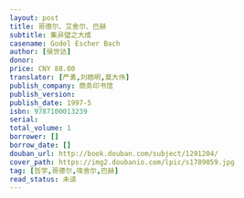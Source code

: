 ```yaml
---
layout: post
title: 哥德尔、艾舍尔、巴赫
subtitle: 集异璧之大成
casename: Godel Escher Bach
author: [侯世达]
donor: 
price: CNY 88.00
translator: [严勇,刘皓明,莫大伟]
publish_company: 商务印书馆
publish_version: 
publish_date: 1997-5
isbn: 9787100013239
serial: 
total_volume: 1
borrower: []
borrow_date: []
douban_url: http://book.douban.com/subject/1291204/
cover_path: https://img2.doubanio.com/lpic/s1789059.jpg
tag: [哲学,哥德尔,埃舍尔,巴赫]
read_status: 未读
---
```

